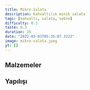```yaml
---
title: Mikro Salata
description: Kahvaltılık minik salata
tags: [kahvalti, salata, sebze]
difficulty: 0.1
taste: 0.3
duration: 15
date: "2022-03-03T05:35:07.322Z"
image: mikro-salata.jpeg
yt: []
---
```


## Malzemeler

## Yapılışı
